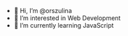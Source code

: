 - 👋 Hi, I’m @orszulina
- 👀 I’m interested in Web Development
- 🌱 I’m currently learning JavaScript


<!---
orszulina/orszulina is a ✨ special ✨ repository because its `README.md` (this file) appears on your GitHub profile.
You can click the Preview link to take a look at your changes.
--->
